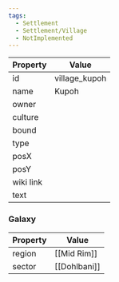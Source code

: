 ```yaml
---
tags:
  - Settlement
  - Settlement/Village
  - NotImplemented
---
```


| Property  | Value         |
| --------- | ------------- |
| id        | village_kupoh |
| name      | Kupoh         |
| owner     |               |
| culture   |               |
| bound     |               |
| type      |               |
| posX      |               |
| posY      |               |
| wiki link |               |
| text      |               |

### Galaxy
| Property | Value        |
| -------- | ------------ |
| region   | [[Mid Rim]]  |
| sector   | [[Dohlbani]] |
